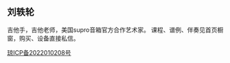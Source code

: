 
## 刘轶轮

吉他手，吉他老师，美国supro音箱官方合作艺术家。
课程、谱例、伴奏见首页橱窗，购买、设备直接私信。


[琼ICP备2022010208号](https://beian.miit.gov.cn)